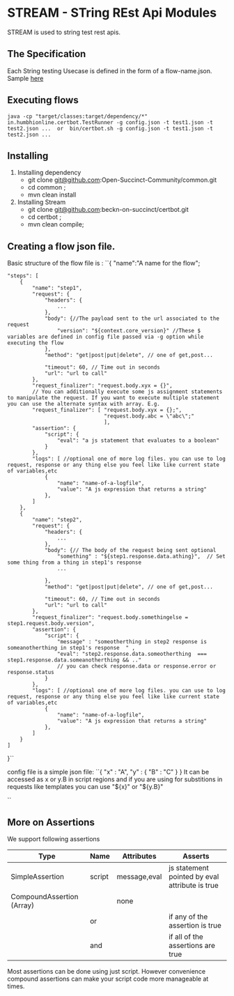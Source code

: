 # STREAM - STring REst Api Modules

STREAM is used to string test rest apis.


## The Specification
Each String testing Usecase  is defined in the form of a flow-name.json. 
Sample [here](./src/test/resources/ondc-1.2-ret10/flow1.json)

## Executing flows
``
java -cp "target/classes:target/dependency/*" in.humbhionline.certbot.TestRunner -g config.json -t test1.json -t test2.json ... 
or 
bin/certbot.sh -g config.json -t test1.json -t test2.json ... 
``

## Installing

1. Installing dependency
    * git clone git@github.com:Open-Succinct-Community/common.git 
    * cd common ;
    * mvn clean install 
2. Installing Stream
    * git clone git@github.com:beckn-on-succinct/certbot.git 
    * cd certbot ;
    * mvn clean compile;

## Creating a flow json file.
Basic structure of the flow file is :
``{
    "name":"A name for the flow";

    "steps": [ 
        {
            "name": "step1", 
            "request": {
                "headers": {
                    ...
                },
                "body": {//The payload sent to the url associated to the request
                    "version": "${context.core_version}" //These $ variables are defined in config file passed via -g option while executing the flow
                },
                "method": "get|post|put|delete", // one of get,post...

                "timeout": 60, // Time out in seconds
                "url": "url to call"
            },
            "request_finalizer": "request.body.xyx = {}", 
            // You can additionally execute some js assignment statements  to manipulate the request. If you want to execute multiple statement you can use the alternate syntax with array. E.g. 
            "request_finalizer": [ "request.body.xyx = {};", 
                                   "request.body.abc = \"abc\";"  
                                   ],
            "assertion": {
                "script": {
                    "eval": "a js statement that evaluates to a boolean"
                }
            },
            "logs": [ //optional one of more log files. you can use to log request, response or any thing else you feel like like current state of variables,etc
                {
                    "name": "name-of-a-logfile",
                    "value": "A js expression that returns a string"
                },
            ]
        },
        {
            "name": "step2", 
            "request": {
                "headers": {
                    ...
                },
                "body": {// The body of the request being sent optional
                    "something" : "${step1.response.data.athing}",  // Set some thing from a thing in step1's response
                    ...

                },
                "method": "get|post|put|delete", // one of get,post...

                "timeout": 60, // Time out in seconds
                "url": "url to call"
            },
            "request_finalizer": "request.body.somethingelse = step1.request.body.version", 
            "assertion": {
                "script": {
                    "message" : "someotherthing in step2 response is someanotherthing in step1's response  " ,
                    "eval": "step2.response.data.someotherthing  === step1.response.data.someanotherthing && .." 
                    // you can check response.data or response.error or response.status
                }
            },
            "logs": [ //optional one of more log files. you can use to log request, response or any thing else you feel like like current state of variables,etc
                {
                    "name": "name-of-a-logfile",
                    "value": "A js expression that returns a string"
                },
            ]
        }
    ]

}``


config file is a simple json file:
``{
     "x"  : "A",
     "y"  : { "B" : "C" } 
}
It can be accessed as x or y.B in script regions and 
if you are using for substitions in requests like templates you can use "${x}" or "${y.B}"

``


## More on Assertions 
We support following assertions 

Type|Name|Attributes| Asserts
-|-|-|-
SimpleAssertion|script|message,eval| js statement pointed by eval attribute is true
CompoundAssertion (Array)|| none |  
| |or|  |if any of the assertion is true | 
| |and|  |if all of the assertions are true |




Most assertions can be done using just script. However convenience compound assertions can make your script code more manageable at times.
